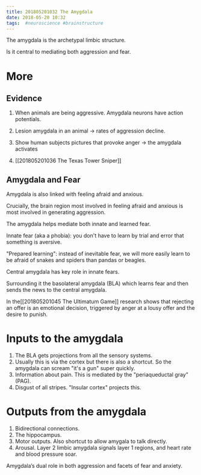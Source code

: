 ```yaml
---
title: 201805201032 The Amygdala
date: 2018-05-20 10:32
tags:  #neuroscience #brainstructure
---
```

The amygdala is the archetypal limbic structure.

Is it central to mediating both aggression and fear.

# More
## Evidence
1. When animals are being aggressive. Amygdala neurons have action potentials.

2. Lesion amygdala in an animal -> rates of aggression decline.

3. Show human subjects pictures that provoke anger -> the amygdala activates

4. [[201805201036 The Texas Tower Sniper]]

## Amygdala and Fear
Amygdala is also linked with feeling afraid and anxious.

Crucially, the brain region most involved in feeling afraid and anxious is most involved in generating aggression.

The amygdala helps mediate both innate and learned fear.

Innate fear (aka a phobia): you don't have to learn by trial and error that something is aversive.

"Prepared learning": instead of inevitable fear, we will more easily learn to be afraid of snakes and spiders than pandas or beagles.

Central amygdala has key role in innate fears.

Surrounding it the basolateral amygdala (BLA) which learns fear and then sends the news to the central amygdala.

In the[[201805201045 The Ultimatum Game]] research shows that rejecting an offer is an emotional decision, triggered by anger at a lousy offer and the desire to punish.

# Inputs to the amygdala
1. The BLA gets projections from all the sensory systems.
2. Usually this is via the cortex but there is also a shortcut. So the amygdala can scream "it's a gun" super quickly.
3. Information about pain. This is mediated by the "periaqueductal gray" (PAG).
4. Disgust of all stripes. "Insular cortex" projects this.

# Outputs from the amygdala
1. Bidirectional connections.
2. The hippocampus. 
3. Motor outputs. Also shortcut to allow amygala to talk directly.
4. Arousal. Layer 2 limbic amygdala signals layer 1 regions, and heart rate and blood pressure soar.


Amygdala’s dual role in both aggression and facets of fear and anxiety.